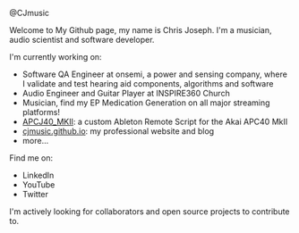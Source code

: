 @CJmusic

Welcome to My Github page, my name is Chris Joseph. I'm a musician, audio scientist and software developer. 

I'm currently working on: 
  - Software QA Engineer at onsemi, a power and sensing company, where I validate and test hearing aid components, algorithms and software 
  - Audio Engineer and Guitar Player at INSPIRE360 Church 
  - Musician, find my EP Medication Generation on all major streaming platforms! 
  - [APCJ40_MKII](https://github.com/CJmusic/APCJ40_MKII): a custom Ableton Remote Script for the Akai APC40 MkII
  - [cjmusic.github.io](cjmusic.github.io): my professional website and blog
  - more... 

Find me on:  
 - LinkedIn
 - YouTube
 - Twitter 

I'm actively looking for collaborators and open source projects to contribute to.
